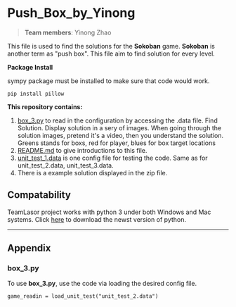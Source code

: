 # Push_Box_by_Yinong

> **Team members**: Yinong Zhao

This file is used to find the solutions for the **Sokoban** game. **Sokoban** is another term as "push box". This file aim to find solution for every level.

**Package Install**

sympy package must be installed to make sure that code would work.
```
pip install pillow
```

**This repository contains:**

1. [box_3.py](box_3.py) to read in the configuration by accessing the .data file. Find Solution. Display solution in a sery of images. When going through the solution images, pretend it's a video, then you understand the solution.
Greens stands for boxs, red for player, blues for box target locations
2. [README.md](README.md) to give introductions to this file.
3. [unit_test_1.data](unit_test_1.data) is one config file for testing the code. Same as for unit_test_2.data, unit_test_3.data.
4. There is a example solution displayed in the zip file.

## Compatability
TeamLasor project works with python 3 under both Windows and Mac systems. Click [here](https://www.python.org/downloads/) to download the newst version of python.

****

## Appendix

### box_3.py

To use **box_3.py**, use the code via loading the desired config file.
```
game_readin = load_unit_test("unit_test_2.data")

```
